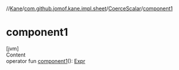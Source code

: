 //[Kane](../../index.md)/[com.github.jomof.kane.impl.sheet](../index.md)/[CoerceScalar](index.md)/[component1](component1.md)



# component1  
[jvm]  
Content  
operator fun [component1](component1.md)(): [Expr](../../com.github.jomof.kane/-expr/index.md)  



